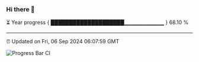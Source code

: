 ### Hi there 👋

⏳ Year progress { ████████████████████▁▁▁▁▁▁▁▁▁▁ } 68.10 %

---

⏰ Updated on Fri, 06 Sep 2024 06:07:59 GMT

![Progress Bar CI](https://github.com/EinsPommes/EinsPommes/blob/main/.github/workflows/main.yml)
